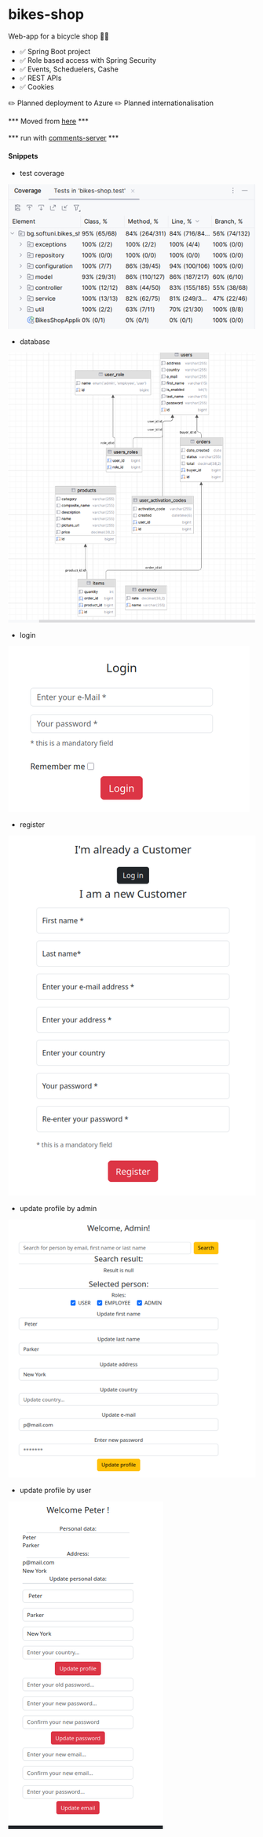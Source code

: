 # bikes-shop
Web-app for a bicycle shop 🚴‍♂️

- ✅ Spring Boot project
- ✅ Role based access with Spring Security
- ✅ Events, Scheduelers, Cashe
- ✅ REST APIs
- ✅ Cookies

✏️ Planned deployment to Azure
✏️ Planned internationalisation

*** Moved from [here](https://github.com/PetyaKancheva/Spring-Web/tree/main/bikes-shop) *** <br></br>
*** run with [comments-server](https://github.com/PetyaKancheva/Spring-Web/tree/main/comments-project) ***


#### Snippets

- test coverage <br>
<img  src="src/main/resources/static/snippets/test_coverage.png"/>

- database <br>
<img  src="src/main/resources/static/snippets/database_diagram.png"/>


- login <br>
<img  src="src/main/resources/static/snippets/login.png"/>

- register <br>
<img src="src/main/resources/static/snippets/register.png"/>

- update profile by admin <br>
<img  src="src/main/resources/static/snippets/update_admin.png"/>

- update profile by user <br>
<img src="src/main/resources/static/snippets/update_self.png"/>


